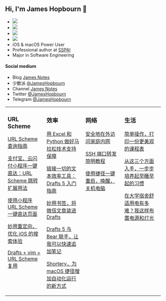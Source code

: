 ## Hi, I'm James Hopbourn 👋
- [![](https://skillicons.dev/icons?i=vue,spring&theme=light)](https://skillicons.dev)
- [![](https://skillicons.dev/icons?i=azure,aws,cloudflare,vercel,stackoverflow,github&theme=light)](https://skillicons.dev)
- [![](https://skillicons.dev/icons?i=java,py,cpp,nodejs,js,bash,md,latex,html,css,flask,express,regex&theme=light)](https://skillicons.dev)
- [![](https://skillicons.dev/icons?i=idea,vscode,postman,vim,docker,mysql,sqlite,maven,redis,figma,linux,git,raspberrypi&theme=light)](https://skillicons.dev)
- iOS & macOS Power User
- Professional author at [SSPAI](https://sspai.com/u/JamesHopbourn/posts)
- Major in Software Engineering

#### Social medium
- Blog [James Notes](https://jameshopbourn.github.io)
- 少数派 [@JamesHopbourn](https://sspai.com/u/JamesHopbourn/posts)
- Channel [James Notes](https://t.me/s/JamesNotes)
- Twitter [@JamesHopbourn](https://twitter.com/JamesHopbourn)
- Telegram [@JamesHopbourn](https://t.me/JamesHopbourn)

<table>
	<tr>
		<td valign="top" width="25%">

### URL Scheme
[URL Scheme 查询指南](https://sspai.com/post/66334)  
      
[支付宝、云闪付小程序一键直达：URL Scheme 跳转扩展用法](https://sspai.com/post/68497)  
      
[使用小程序 URL Scheme 一键直达页面](https://sspai.com/post/68466)  
      
[妙用重定向，优化 iOS 的搜索体验](https://sspai.com/post/68026)  
      
[Drafts + vim = URL Scheme 复用](https://sspai.com/post/64930)  
		</td>
		<td valign="top" width="25%">


### 效率
[用 Excel 和 Python 做好马拉松技术支持保障](https://sspai.com/post/71141)  
      
[链接一切的文本效率工具：Drafts 5 入门指南](https://sspai.com/post/71048)  
      
[妙用书签，将微信文章装进 Drafts](https://sspai.com/post/65965)  
      
[Drafts 5 与 Bear 联手，让我可以快速追加笔记](https://sspai.com/post/65871) 

[Shortery，为 macOS 捷径增加自动化运行的新方式](https://sspai.com/post/72692)
		<td valign="top" width="25%">
### 网络
[安全地在外访问家庭内网](https://sspai.com/post/71626)  

[SSH 端口转发简明教程](https://sspai.com/post/61641)  
      
[使用捷径一键重启，唤醒，关机电脑](https://sspai.com/post/68101)   
		</td>
    <td valign="top" width="25%"> 
### 生活
[简单操作，打印一份更美观的课程表](https://sspai.com/post/68512)  
	    
[从这三个方面入手，一步步培养起早睡早起的习惯](https://sspai.com/post/65704)  
      
[在大学宿舍舒适用电有多难？我这样布置电源和灯光](https://sspai.com/post/64529)  
	</tr>
</table>
